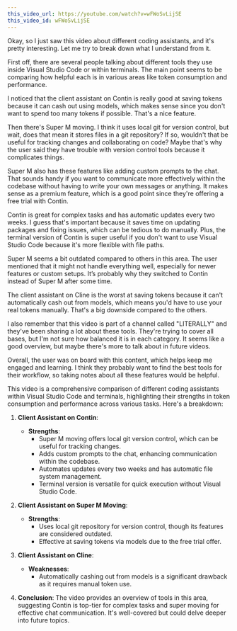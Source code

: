 ```yaml
---
this_video_url: https://youtube.com/watch?v=wFWoSvLijSE
this_video_id: wFWoSvLijSE
---
```

<think>
Okay, so I just saw this video about different coding assistants, and it's pretty interesting. Let me try to break down what I understand from it.

First off, there are several people talking about different tools they use inside Visual Studio Code or within terminals. The main point seems to be comparing how helpful each is in various areas like token consumption and performance. 

I noticed that the client assistant on Contin is really good at saving tokens because it can cash out using models, which makes sense since you don't want to spend too many tokens if possible. That's a nice feature.

Then there's Super M moving. I think it uses local git for version control, but wait, does that mean it stores files in a git repository? If so, wouldn't that be useful for tracking changes and collaborating on code? Maybe that's why the user said they have trouble with version control tools because it complicates things.

Super M also has these features like adding custom prompts to the chat. That sounds handy if you want to communicate more effectively within the codebase without having to write your own messages or anything. It makes sense as a premium feature, which is a good point since they're offering a free trial with Contin.

Contin is great for complex tasks and has automatic updates every two weeks. I guess that's important because it saves time on updating packages and fixing issues, which can be tedious to do manually. Plus, the terminal version of Contin is super useful if you don't want to use Visual Studio Code because it's more flexible with file paths.

Super M seems a bit outdated compared to others in this area. The user mentioned that it might not handle everything well, especially for newer features or custom setups. It’s probably why they switched to Contin instead of Super M after some time.

The client assistant on Cline is the worst at saving tokens because it can't automatically cash out from models, which means you'd have to use your real tokens manually. That's a big downside compared to the others.

I also remember that this video is part of a channel called "LITERALLY" and they've been sharing a lot about these tools. They're trying to cover all bases, but I'm not sure how balanced it is in each category. It seems like a good overview, but maybe there's more to talk about in future videos.

Overall, the user was on board with this content, which helps keep me engaged and learning. I think they probably want to find the best tools for their workflow, so taking notes about all these features would be helpful.
</think>

This video is a comprehensive comparison of different coding assistants within Visual Studio Code and terminals, highlighting their strengths in token consumption and performance across various tasks. Here's a breakdown:

1. **Client Assistant on Contin**: 
   - **Strengths**: 
     - Super M moving offers local git version control, which can be useful for tracking changes.
     - Adds custom prompts to the chat, enhancing communication within the codebase.
     - Automates updates every two weeks and has automatic file system management.
     - Terminal version is versatile for quick execution without Visual Studio Code.

2. **Client Assistant on Super M Moving**: 
   - **Strengths**:
     - Uses local git repository for version control, though its features are considered outdated.
     - Effective at saving tokens via models due to the free trial offer.

3. **Client Assistant on Cline**: 
   - **Weaknesses**:
     - Automatically cashing out from models is a significant drawback as it requires manual token use.

4. **Conclusion**: The video provides an overview of tools in this area, suggesting Contin is top-tier for complex tasks and super moving for effective chat communication. It's well-covered but could delve deeper into future topics.
